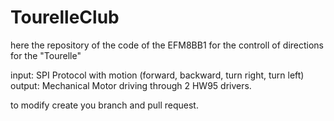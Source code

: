 # TourelleClub

here the repository of the code of the EFM8BB1 for the controll of directions for the "Tourelle"

input: SPI Protocol with motion (forward, backward, turn right, turn left) 
output: Mechanical Motor driving through 2 HW95 drivers. 

to modify create you branch and pull request.
